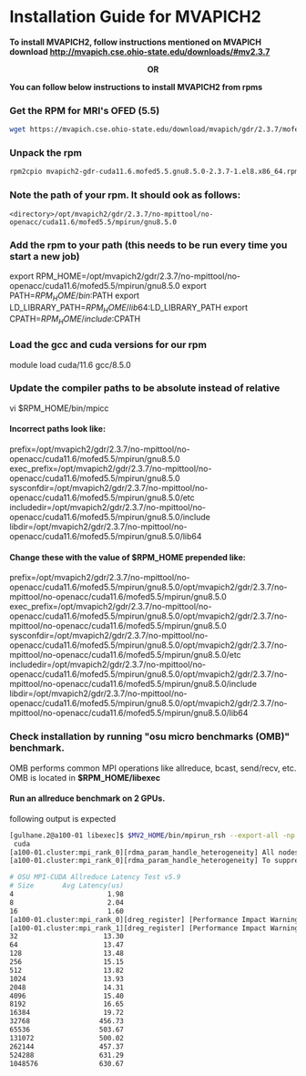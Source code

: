 # Installation Guide for MVAPICH2

**To install MVAPICH2, follow instructions mentioned on MVAPICH download http://mvapich.cse.ohio-state.edu/downloads/#mv2.3.7**


<div align="center">
  <b>OR</b> 
</div>

**You can follow below instructions to install MVAPICH2 from rpms**


### Get the RPM for MRI's OFED (5.5)
```bash
wget https://mvapich.cse.ohio-state.edu/download/mvapich/gdr/2.3.7/mofed5.5/mvapich2-gdr-cuda11.6.mofed5.5.gnu8.5.0-2.3.7-1.el8.x86_64.rpm
```

### Unpack the rpm
```bash
rpm2cpio mvapich2-gdr-cuda11.6.mofed5.5.gnu8.5.0-2.3.7-1.el8.x86_64.rpm | cpio -id
```

### Note the path of your rpm. It should ook as follows:
```
<directory>/opt/mvapich2/gdr/2.3.7/no-mpittool/no-openacc/cuda11.6/mofed5.5/mpirun/gnu8.5.0
```

### Add the rpm to your path (this needs to be run every time you start a new job)

export RPM_HOME=<directory>/opt/mvapich2/gdr/2.3.7/no-mpittool/no-openacc/cuda11.6/mofed5.5/mpirun/gnu8.5.0
export PATH=$RPM_HOME/bin:$PATH
export LD_LIBRARY_PATH=$RPM_HOME/lib64:$LD_LIBRARY_PATH
export CPATH=$RPM_HOME/include:$CPATH

### Load the gcc and cuda versions for our rpm
module load cuda/11.6 gcc/8.5.0

### Update the compiler paths to be absolute instead of relative 
vi $RPM_HOME/bin/mpicc

#### Incorrect paths look like:
prefix=/opt/mvapich2/gdr/2.3.7/no-mpittool/no-openacc/cuda11.6/mofed5.5/mpirun/gnu8.5.0
exec_prefix=/opt/mvapich2/gdr/2.3.7/no-mpittool/no-openacc/cuda11.6/mofed5.5/mpirun/gnu8.5.0
sysconfdir=/opt/mvapich2/gdr/2.3.7/no-mpittool/no-openacc/cuda11.6/mofed5.5/mpirun/gnu8.5.0/etc
includedir=/opt/mvapich2/gdr/2.3.7/no-mpittool/no-openacc/cuda11.6/mofed5.5/mpirun/gnu8.5.0/include
libdir=/opt/mvapich2/gdr/2.3.7/no-mpittool/no-openacc/cuda11.6/mofed5.5/mpirun/gnu8.5.0/lib64

#### Change these with the value of $RPM_HOME prepended like:
prefix=<directory>/opt/mvapich2/gdr/2.3.7/no-mpittool/no-openacc/cuda11.6/mofed5.5/mpirun/gnu8.5.0/opt/mvapich2/gdr/2.3.7/no-mpittool/no-openacc/cuda11.6/mofed5.5/mpirun/gnu8.5.0
exec_prefix=<directory>/opt/mvapich2/gdr/2.3.7/no-mpittool/no-openacc/cuda11.6/mofed5.5/mpirun/gnu8.5.0/opt/mvapich2/gdr/2.3.7/no-mpittool/no-openacc/cuda11.6/mofed5.5/mpirun/gnu8.5.0
sysconfdir=<directory>/opt/mvapich2/gdr/2.3.7/no-mpittool/no-openacc/cuda11.6/mofed5.5/mpirun/gnu8.5.0/opt/mvapich2/gdr/2.3.7/no-mpittool/no-openacc/cuda11.6/mofed5.5/mpirun/gnu8.5.0/etc
includedir=<directory>/opt/mvapich2/gdr/2.3.7/no-mpittool/no-openacc/cuda11.6/mofed5.5/mpirun/gnu8.5.0/opt/mvapich2/gdr/2.3.7/no-mpittool/no-openacc/cuda11.6/mofed5.5/mpirun/gnu8.5.0/include
libdir=<directory>/opt/mvapich2/gdr/2.3.7/no-mpittool/no-openacc/cuda11.6/mofed5.5/mpirun/gnu8.5.0/opt/mvapich2/gdr/2.3.7/no-mpittool/no-openacc/cuda11.6/mofed5.5/mpirun/gnu8.5.0/lib64


### Check installation by running "osu micro benchmarks (OMB)" benchmark. 

OMB performs common MPI operations like allreduce, bcast, send/recv, etc. OMB is located in **$RPM_HOME/libexec**

#### Run an allreduce benchmark on 2 GPUs.

following output is expected 

```bash
[gulhane.2@a100-01 libexec]$ $MV2_HOME/bin/mpirun_rsh --export-all -np 2 a100-01 a100-01 MV2_USE_CUDA=1 osu-micro-benchmarks/mpi/collective/osu_allreduce -d
 cuda
[a100-01.cluster:mpi_rank_0][rdma_param_handle_heterogeneity] All nodes involved in the job were detected to be homogeneous in terms of processors and interconnects. Setting MV2_HOMOGENEOUS_CLUSTER=1 can improve job startup performance on such systems. The following link has more details on enhancing job startup performance. http://mvapich.cse.ohio-state.edu/performance/job-startup/.
[a100-01.cluster:mpi_rank_0][rdma_param_handle_heterogeneity] To suppress this warning, please set MV2_SUPPRESS_JOB_STARTUP_PERFORMANCE_WARNING to 1

# OSU MPI-CUDA Allreduce Latency Test v5.9
# Size       Avg Latency(us)
4                       1.98
8                       2.04
16                      1.60
[a100-01.cluster:mpi_rank_0][dreg_register] [Performance Impact Warning]: Entries are being evicted from the InfiniBand registration cache. This can lead to degraded performance. Consider increasing MV2_NDREG_ENTRIES_MAX (current value: 16384) and MV2_NDREG_ENTRIES (current value: 8196)
[a100-01.cluster:mpi_rank_1][dreg_register] [Performance Impact Warning]: Entries are being evicted from the InfiniBand registration cache. This can lead to degraded performance. Consider increasing MV2_NDREG_ENTRIES_MAX (current value: 16384) and MV2_NDREG_ENTRIES (current value: 8196)
32                     13.30
64                     13.47
128                    13.48
256                    15.15
512                    13.82
1024                   13.93
2048                   14.31
4096                   15.40
8192                   16.65
16384                  19.72
32768                 456.73
65536                 503.67
131072                500.02
262144                457.37
524288                631.29
1048576               630.67
```
